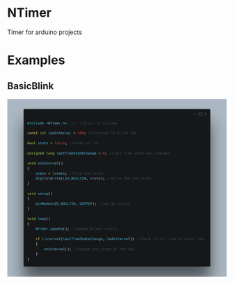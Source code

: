 # NTimer
Timer for arduino projects
# Examples
## BasicBlink
![alt text](https://github.com/Narwhalsss360/NALibs/blob/main/Example%20Carbons/NTimer/BasicBlink.png)